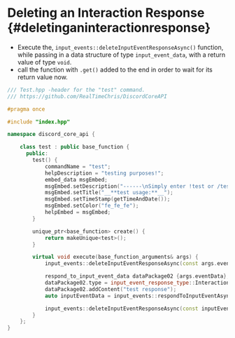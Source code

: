 Deleting an Interaction Response {#deletinganinteractionresponse}
============
- Execute the, `input_events::deleteInputEventResponseAsync()` function, while passing in a data structure of type `input_event_data`, with a return value of type `void`.
- call the function with `.get()` added to the end in order to wait for its return value now.

```cpp
/// Test.hpp -header for the "test" command.
/// https://github.com/RealTimeChris/DiscordCoreAPI

#pragma once

#include "index.hpp"

namespace discord_core_api {

	class test : public base_function {
	  public:
		test() {
			commandName = "test";
			helpDescription = "testing purposes!";
			embed_data msgEmbed;
			msgEmbed.setDescription("------\nSimply enter !test or /test!\n------");
			msgEmbed.setTitle("__**test usage:**__");
			msgEmbed.setTimeStamp(getTimeAndDate());
			msgEmbed.setColor("fe_fe_fe");
			helpEmbed = msgEmbed;
		}

		unique_ptr<base_function> create() {
			return makeUnique<test>();
		}

		virtual void execute(base_function_arguments& args) {
			input_events::deleteInputEventResponseAsync(const args.eventData).get();

			respond_to_input_event_data dataPackage02 {args.eventData};
			dataPackage02.type = input_event_response_type::Interaction_Response;
			dataPackage02.addContent("test response");
			auto inputEventData = input_events::respondToInputEventAsync(const dataPackage02);

			input_events::deleteInputEventResponseAsync(const inputEventData).get();
		}
	};
}
```
